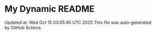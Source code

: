 # My Dynamic README
Updated at: Wed Oct 15 03:05:45 UTC 2025
This file was auto-generated by GitHub Actions.
